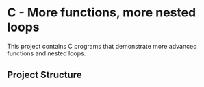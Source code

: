 # C - More functions, more nested loops

This project contains C programs that demonstrate more advanced functions and nested loops.

## Project Structure
